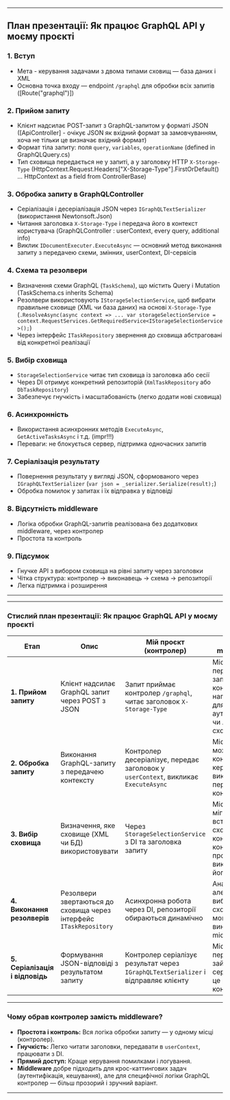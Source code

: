 
---

## План презентації: Як працює GraphQL API у моєму проєкті

### 1. Вступ

* Мета - керування задачами з двома типами сховищ — база даних і XML
* Основна точка входу — endpoint `/graphql` для обробки всіх запитів ([Route("graphql")])

### 2. Прийом запиту

* Клієнт надсилає POST-запит з GraphQL-запитом у форматі JSON ([ApiController] - очікує JSON як вхідний формат за замовчуванням, хоча не тільки це визначає вхідний формат)
* Формат тіла запиту: поля `query`, `variables`, `operationName` (defined in GraphQLQuery.cs)
* Тип сховища передається не у запиті, а у заголовку HTTP `X-Storage-Type` (HttpContext.Request.Headers["X-Storage-Type"].FirstOrDefault() ... HttpContext as a field from ControllerBase)

### 3. Обробка запиту в GraphQLController

* Серіалізація і десеріалізація JSON через `IGraphQLTextSerializer` (використання Newtonsoft.Json)
* Читання заголовка `X-Storage-Type` і передача його в контекст користувача (GraphQLController : userContext, every query, additional info)
* Виклик `IDocumentExecuter.ExecuteAsync` — основний метод виконання запиту з передачею схеми, змінних, userContext, DI-сервісів

### 4. Схема та резолвери

* Визначення схеми GraphQL (`TaskSchema`), що містить Query і Mutation (TaskSchema.cs inherits Schema)
* Резолвери використовують `IStorageSelectionService`, щоб вибрати правильне сховище (XML чи база даних) на основі `X-Storage-Type` 
    (`.ResolveAsync(async context => ... var storageSelectionService = context.RequestServices.GetRequiredService<IStorageSelectionService>();`)
* Через інтерфейс `ITaskRepository` звернення до сховища абстраговані від конкретної реалізації

### 5. Вибір сховища

* `StorageSelectionService` читає тип сховища із заголовка або сесії
* Через DI отримує конкретний репозиторій (`XmlTaskRepository` або `DbTaskRepository`)
* Забезпечує гнучкість і масштабованість (легко додати нові сховища)

### 6. Асинхронність

* Використання асинхронних методів `ExecuteAsync`, `GetActiveTasksAsync` і т.д. (impr!!!)
* Переваги: не блокується сервер, підтримка одночасних запитів

### 7. Серіалізація результату

* Повернення результату у вигляді JSON, сформованого через `IGraphQLTextSerializer` (`var json = _serializer.Serialize(result);`)
* Обробка помилок у запитах і їх відправка у відповіді

### 8. Відсутність middleware

* Логіка обробки GraphQL-запитів реалізована без додаткових middleware, через контролер
* Простота та контроль

### 9. Підсумок

* Гнучке API з вибором сховища на рівні запиту через заголовки
* Чітка структура: контролер → виконавець → схема → репозиторії
* Легка підтримка і розширення

---


---

### Стислий план презентації: Як працює GraphQL API у моєму проєкті

| Етап                            | Опис                                                               | Мій проєкт (контролер)                                                             | Підхід з middleware                                                                        |
| ------------------------------- | ------------------------------------------------------------------ | ---------------------------------------------------------------------------------- | ------------------------------------------------------------------------------------------ |
| **1. Прийом запиту**            | Клієнт надсилає GraphQL запит через POST з JSON                    | Запит приймає контролер `/graphql`, читає заголовок `X-Storage-Type`               | Middleware перехоплює запит до контролера, наприклад, для аутентифікації чи логіки сховища |
| **2. Обробка запиту**           | Виконання GraphQL-запиту з передачею контексту                     | Контролер десеріалізує, передає заголовок у `userContext`, викликає `ExecuteAsync` | Middleware може змінити контекст або керувати виконанням перед контролером                 |
| **3. Вибір сховища**            | Визначення, яке сховище (XML чи БД) використовувати                | Через `StorageSelectionService` з DI та заголовка запиту                           | Middleware міг би встановити сховище у контекст, контролер просто використовує його        |
| **4. Виконання резолверів**     | Резолвери звертаються до сховища через інтерфейс `ITaskRepository` | Асинхронна робота через DI, репозиторії обираються динамічно                       | Аналогічно, але логіка вибору сховища могла бути винесена у middleware                     |
| **5. Серіалізація і відповідь** | Формування JSON-відповіді з результатом запиту                     | Контролер серіалізує результат через `IGraphQLTextSerializer` і відправляє клієнту | Middleware переважно не займається серіалізацією, це робить контролер                      |

---

### Чому обрав контролер замість middleware?

* **Простота і контроль:** Вся логіка обробки запиту — у одному місці (контролер).
* **Гнучкість:** Легко читати заголовки, передавати в `userContext`, працювати з DI.
* **Прямий доступ:** Краще керування помилками і логування.
* **Middleware** добре підходить для крос-каттингових задач (аутентифікація, кешування), але для специфічної логіки GraphQL контролер — більш прозорий і зручний варіант.

---

